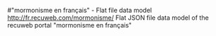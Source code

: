 #"mormonisme en français" - Flat file data model
http://fr.recuweb.com/mormonisme/
Flat JSON file data model of the recuweb portal "mormonisme en français"
